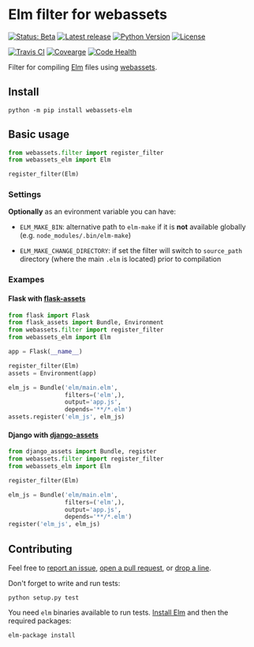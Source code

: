 # Elm filter for webassets

[![Status: Beta](https://img.shields.io/pypi/status/webassets-elm.svg)](https://pypi.python.org/pypi/webassets-elm)
[![Latest release](https://img.shields.io/pypi/v/webassets-elm.svg?style=flat)](https://pypi.python.org/pypi/webassets-elm)
[![Python Version](https://img.shields.io/pypi/pyversions/webassets-elm.svg?style=flat)](https://pypi.python.org/pypi/webassets-elm) 
[![License](https://img.shields.io/pypi/l/webassets-elm.svg?style=flat)](https://pypi.python.org/pypi/webassets-elm)

[![Travis CI](https://img.shields.io/travis/cuducos/webassets-elm.svg?style=flat)](https://travis-ci.org/cuducos/webassets-elm)
[![Covearge](https://img.shields.io/coveralls/cuducos/webassets-elm.svg?style=flat)](https://coveralls.io/github/cuducos/webassets-elm)
[![Code Health](https://landscape.io/github/cuducos/webassets-elm/master/landscape.svg?style=flat)](https://landscape.io/github/cuducos/webassets-elm/master)

Filter for compiling [Elm](http://elm-lang.org) files using [webassets](http://webassets.readthedocs.org).

## Install

```console
python -m pip install webassets-elm
```

## Basic usage

```python
from webassets.filter import register_filter
from webassets_elm import Elm

register_filter(Elm)
```

### Settings

**Optionally** as an evironment variable you can have:

* `ELM_MAKE_BIN`: alternative path to `elm-make` if it is **not** available globally (e.g. `node_modules/.bin/elm-make`) 

* `ELM_MAKE_CHANGE_DIRECTORY`: if set the filter will switch to `source_path` directory (where the main `.elm` is located) prior to compilation

### Exampes

#### Flask with [flask-assets](http://flask-assets.readthedocs.io/)

```python
from flask import Flask
from flask_assets import Bundle, Environment
from webassets.filter import register_filter
from webassets_elm import Elm

app = Flask(__name__)

register_filter(Elm)
assets = Environment(app)

elm_js = Bundle('elm/main.elm',
                filters=('elm',),
                output='app.js',
                depends='**/*.elm')
assets.register('elm_js', elm_js)

```

#### Django with [django-assets](http://django-assets.readthedocs.org)

```python
from django_assets import Bundle, register
from webassets.filter import register_filter
from webassets_elm import Elm

register_filter(Elm)

elm_js = Bundle('elm/main.elm',
                filters=('elm',),
                output='app.js',
                depends='**/*.elm')
register('elm_js', elm_js)
```

## Contributing

Feel free to [report an issue](http://github.com/cuducos/webassets-elm/issues), [open a pull request](http://github.com/cuducos/webassets-elm/pulls), or [drop a line](http://twitter.com/cuducos).

Don't forget to write and run tests:

```console
python setup.py test
```

You need `elm` binaries available to run tests. [Install Elm](http://elm-lang.org/install) and then the required packages:

```console
elm-package install
```
